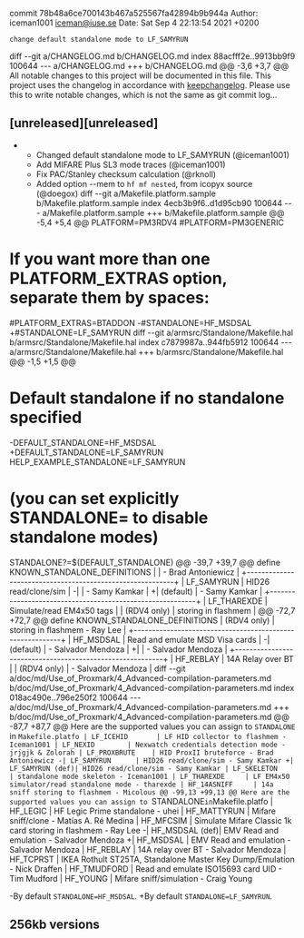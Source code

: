 commit 78b48a6ce700143b467a525567fa42894b9b944a
Author: iceman1001 <iceman@iuse.se>
Date:   Sat Sep 4 22:13:54 2021 +0200

    change default standalone mode to LF_SAMYRUN

diff --git a/CHANGELOG.md b/CHANGELOG.md
index 88acfff2e..9913bb9f9 100644
--- a/CHANGELOG.md
+++ b/CHANGELOG.md
@@ -3,6 +3,7 @@ All notable changes to this project will be documented in this file.
 This project uses the changelog in accordance with [keepchangelog](http://keepachangelog.com/). Please use this to write notable changes, which is not the same as git commit log...
 
 ## [unreleased][unreleased]
+ - Changed default standalone mode to LF_SAMYRUN (@iceman1001)
  - Add MIFARE Plus SL3 mode traces (@iceman1001)
  - Fix PAC/Stanley checksum calculation (@rknoll)
  - Added option --mem to `hf mf nested`, from icopyx source (@doegox)
diff --git a/Makefile.platform.sample b/Makefile.platform.sample
index 4ecb3b9f6..d1d95cb90 100644
--- a/Makefile.platform.sample
+++ b/Makefile.platform.sample
@@ -5,4 +5,4 @@ PLATFORM=PM3RDV4
 #PLATFORM=PM3GENERIC
 # If you want more than one PLATFORM_EXTRAS option, separate them by spaces:
 #PLATFORM_EXTRAS=BTADDON
-#STANDALONE=HF_MSDSAL
+#STANDALONE=LF_SAMYRUN
diff --git a/armsrc/Standalone/Makefile.hal b/armsrc/Standalone/Makefile.hal
index c7879987a..944fb5912 100644
--- a/armsrc/Standalone/Makefile.hal
+++ b/armsrc/Standalone/Makefile.hal
@@ -1,5 +1,5 @@
 # Default standalone if no standalone specified
-DEFAULT_STANDALONE=HF_MSDSAL
+DEFAULT_STANDALONE=LF_SAMYRUN
 HELP_EXAMPLE_STANDALONE=LF_SAMYRUN
 # (you can set explicitly STANDALONE= to disable standalone modes)
 STANDALONE?=$(DEFAULT_STANDALONE)
@@ -39,7 +39,7 @@ define KNOWN_STANDALONE_DEFINITIONS
 |                 | - Brad Antoniewicz                     |
 +----------------------------------------------------------+
 | LF_SAMYRUN      | HID26 read/clone/sim                   |
-|                 | - Samy Kamkar                          |
+| (default)       | - Samy Kamkar                          |
 +----------------------------------------------------------+
 | LF_THAREXDE     | Simulate/read EM4x50 tags              |
 | (RDV4 only)     | storing in flashmem                    |
@@ -72,7 +72,7 @@ define KNOWN_STANDALONE_DEFINITIONS
 | (RDV4 only)     | storing in flashmem - Ray Lee          |
 +----------------------------------------------------------+
 | HF_MSDSAL       | Read and emulate MSD Visa cards        |
-| (default)       | - Salvador Mendoza                     |
+|                 | - Salvador Mendoza                     |
 +----------------------------------------------------------+
 | HF_REBLAY       | 14A Relay over BT                      |
 | (RDV4 only)     |  - Salvador Mendoza                    |
diff --git a/doc/md/Use_of_Proxmark/4_Advanced-compilation-parameters.md b/doc/md/Use_of_Proxmark/4_Advanced-compilation-parameters.md
index 018ac490e..796e250f2 100644
--- a/doc/md/Use_of_Proxmark/4_Advanced-compilation-parameters.md
+++ b/doc/md/Use_of_Proxmark/4_Advanced-compilation-parameters.md
@@ -87,7 +87,7 @@ Here are the supported values you can assign to `STANDALONE` in `Makefile.platfo
 | LF_ICEHID       | LF HID collector to flashmem - Iceman1001
 | LF_NEXID        | Nexwatch credentials detection mode - jrjgjk & Zolorah
 | LF_PROXBRUTE    | HID ProxII bruteforce - Brad Antoniewicz
-| LF_SAMYRUN      | HID26 read/clone/sim - Samy Kamkar
+| LF_SAMYRUN (def)| HID26 read/clone/sim - Samy Kamkar
 | LF_SKELETON     | standalone mode skeleton - Iceman1001
 | LF_THAREXDE     | LF EM4x50 simulator/read standalone mode - tharexde
 | HF_14ASNIFF     | 14a sniff storing to flashmem - Micolous
@@ -99,13 +99,13 @@ Here are the supported values you can assign to `STANDALONE` in `Makefile.platfo
 | HF_LEGIC        | HF Legic Prime standalone - uhei
 | HF_MATTYRUN     | Mifare sniff/clone - Matías A. Ré Medina
 | HF_MFCSIM       | Simulate Mifare Classic 1k card storing in flashmem - Ray Lee
-| HF_MSDSAL  (def)| EMV Read and emulation - Salvador Mendoza
+| HF_MSDSAL       | EMV Read and emulation - Salvador Mendoza
 | HF_REBLAY       | 14A relay over BT  - Salvador Mendoza
 | HF_TCPRST       | IKEA Rothult ST25TA, Standalone Master Key Dump/Emulation - Nick Draffen
 | HF_TMUDFORD     | Read and emulate ISO15693 card UID - Tim Mudford
 | HF_YOUNG        | Mifare sniff/simulation - Craig Young
 
-By default `STANDALONE=HF_MSDSAL`.
+By default `STANDALONE=LF_SAMYRUN`.
 
 ## 256kb versions
 
